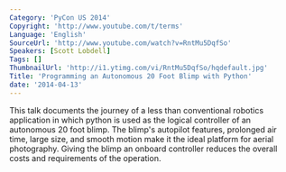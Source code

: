 ```yaml
---
Category: 'PyCon US 2014'
Copyright: 'http://www.youtube.com/t/terms'
Language: 'English'
SourceUrl: 'http://www.youtube.com/watch?v=RntMu5DqfSo'
Speakers: [Scott Lobdell]
Tags: []
ThumbnailUrl: 'http://i1.ytimg.com/vi/RntMu5DqfSo/hqdefault.jpg'
Title: 'Programming an Autonomous 20 Foot Blimp with Python'
date: '2014-04-13'
---
```

This talk documents the journey of a less than conventional robotics application in which python is used as the logical controller of an autonomous 20 foot blimp. The blimp's autopilot features, prolonged air time, large size, and smooth motion make it the ideal platform for aerial photography. Giving the blimp an onboard controller reduces the overall costs and requirements of the operation.